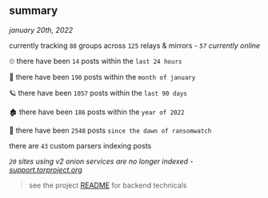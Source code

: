 
## summary
_january 20th, 2022_

currently tracking `88` groups across `125` relays & mirrors - _`57` currently online_

⏲ there have been `14` posts within the `last 24 hours`

🦈 there have been `190` posts within the `month of january`

🪐 there have been `1057` posts within the `last 90 days`

🏚 there have been `186` posts within the `year of 2022`

🦕 there have been `2548` posts `since the dawn of ransomwatch`

there are `43` custom parsers indexing posts

_`20` sites using v2 onion services are no longer indexed - [support.torproject.org](https://support.torproject.org/onionservices/v2-deprecation/)_

> see the project [README](https://github.com/thetanz/ransomwatch#ransomwatch--) for backend technicals
